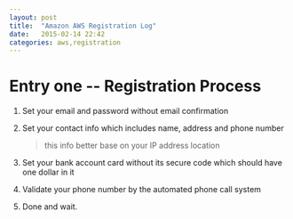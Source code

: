 ```yaml
---
layout: post
title:  "Amazon AWS Registration Log"
date:   2015-02-14 22:42
categories: aws,registration
---
```


# Entry one -- Registration Process

1. Set your email and password without email confirmation
2. Set your contact info which includes name, address and phone number

    > this info better base on your IP address location

3. Set your bank account card without its secure code which should have one dollar in it
4. Validate your phone number by the automated phone call system
5. Done and wait. 